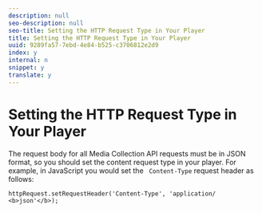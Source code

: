 ```yaml
---
description: null
seo-description: null
seo-title: Setting the HTTP Request Type in Your Player
title: Setting the HTTP Request Type in Your Player
uuid: 9289fa57-7ebd-4e84-b525-c3706812e2d9
index: y
internal: n
snippet: y
translate: y
---
```


# Setting the HTTP Request Type in Your Player


<a id="section_dnm_5by_lcb"></a>

The request body for all Media Collection API requests must be in JSON format, so you should set the content request type in your player. For example, in JavaScript you would set the ` Content-Type` request header as follows: 
```
httpRequest.setRequestHeader('Content-Type', 'application/ 
<b>json'</b>); 

```
